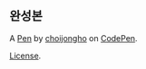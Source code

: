 완성본
---


A [Pen](https://codepen.io/choijongho123/pen/gOjqqyr) by [choijongho](https://codepen.io/choijongho123) on [CodePen](https://codepen.io).

[License](https://codepen.io/license/pen/gOjqqyr).